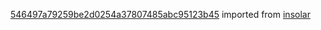 [546497a79259be2d0254a37807485abc95123b45](https://github.com/insolar/insolar/commit/546497a79259be2d0254a37807485abc95123b45) imported from [insolar](https://github.com/insolar/insolar)

